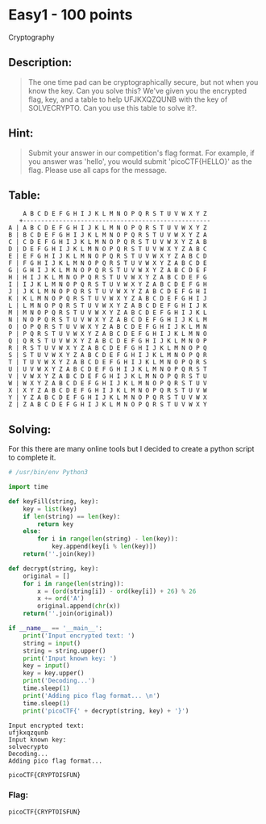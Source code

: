 # Easy1 - 100 points
Cryptography

## Description:
> The one time pad can be cryptographically secure, but not when you know the key. Can you solve this? We've given you the encrypted flag, key, and a table to help UFJKXQZQUNB with the key of SOLVECRYPTO. Can you use this table to solve it?. 

## Hint:
> Submit your answer in our competition's flag format. For example, if you answer was 'hello', you would submit 'picoCTF{HELLO}' as the flag.
> Please use all caps for the message.

## Table:
```
    A B C D E F G H I J K L M N O P Q R S T U V W X Y Z 
   +----------------------------------------------------
A | A B C D E F G H I J K L M N O P Q R S T U V W X Y Z
B | B C D E F G H I J K L M N O P Q R S T U V W X Y Z A
C | C D E F G H I J K L M N O P Q R S T U V W X Y Z A B
D | D E F G H I J K L M N O P Q R S T U V W X Y Z A B C
E | E F G H I J K L M N O P Q R S T U V W X Y Z A B C D
F | F G H I J K L M N O P Q R S T U V W X Y Z A B C D E
G | G H I J K L M N O P Q R S T U V W X Y Z A B C D E F
H | H I J K L M N O P Q R S T U V W X Y Z A B C D E F G
I | I J K L M N O P Q R S T U V W X Y Z A B C D E F G H
J | J K L M N O P Q R S T U V W X Y Z A B C D E F G H I
K | K L M N O P Q R S T U V W X Y Z A B C D E F G H I J
L | L M N O P Q R S T U V W X Y Z A B C D E F G H I J K
M | M N O P Q R S T U V W X Y Z A B C D E F G H I J K L
N | N O P Q R S T U V W X Y Z A B C D E F G H I J K L M
O | O P Q R S T U V W X Y Z A B C D E F G H I J K L M N
P | P Q R S T U V W X Y Z A B C D E F G H I J K L M N O
Q | Q R S T U V W X Y Z A B C D E F G H I J K L M N O P
R | R S T U V W X Y Z A B C D E F G H I J K L M N O P Q
S | S T U V W X Y Z A B C D E F G H I J K L M N O P Q R
T | T U V W X Y Z A B C D E F G H I J K L M N O P Q R S
U | U V W X Y Z A B C D E F G H I J K L M N O P Q R S T
V | V W X Y Z A B C D E F G H I J K L M N O P Q R S T U
W | W X Y Z A B C D E F G H I J K L M N O P Q R S T U V
X | X Y Z A B C D E F G H I J K L M N O P Q R S T U V W
Y | Y Z A B C D E F G H I J K L M N O P Q R S T U V W X
Z | Z A B C D E F G H I J K L M N O P Q R S T U V W X Y

```

## Solving:

For this there are many online tools but I decided to create a python script to complete it.

```python
# /usr/bin/env Python3

import time

def keyFill(string, key):
    key = list(key)
    if len(string) == len(key):
        return key
    else:
        for i in range(len(string) - len(key)):
            key.append(key[i % len(key)])
    return(''.join(key))

def decrypt(string, key):
    original = []
    for i in range(len(string)):
        x = (ord(string[i]) - ord(key[i]) + 26) % 26
        x += ord('A')
        original.append(chr(x))
    return(''.join(original))

if __name__ == '__main__':
    print('Input encrypted text: ')
    string = input()
    string = string.upper()
    print('Input known key: ')
    key = input()
    key = key.upper()
    print('Decoding...')
    time.sleep(1)
    print('Adding pico flag format... \n')
    time.sleep(1)
    print('picoCTF{' + decrypt(string, key) + '}')
```

```
Input encrypted text: 
ufjkxqzqunb
Input known key: 
solvecrypto
Decoding...
Adding pico flag format... 

picoCTF{CRYPTOISFUN}
```

### Flag: 

```
picoCTF{CRYPTOISFUN}
```
